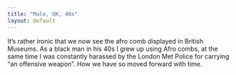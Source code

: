 ```yaml
---
title: "Male, UK, 40s"
layout: default
---
```

It’s rather ironic that we now see the afro comb displayed in British Museums. As a black man in his 40s I grew up using Afro combs, at the same time I was constantly harassed by the London Met Police for carrying “an offensive weapon”. How we have so moved forward with time.
